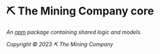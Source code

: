 # ⛏ The Mining Company core

*An [npm](https://www.npmjs.com) package containing shared logic and models.*

*Copyright © 2023 ⛏ The Mining Company*
